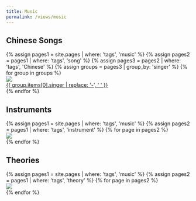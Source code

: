 ```yaml
---
title: Music
permalink: /views/music
---
```


## Chinese Songs

<div class='d-flex flex-row flex-wrap'>
  {% assign pages1 = site.pages | where: 'tags', 'music' %}
  {% assign pages2 = pages1 | where: 'tags', 'song' %}
  {% assign pages3 = pages2 | where: 'tags', 'Chinese' %}
  {% assign groups = pages3 | group_by: 'singer' %}
  {% for group in groups %}
  <div class="col-3">
    <a href="{{ '/' | append: group.items[0].singer }}">
      <img class="gallery-item-image"
        src="{{ '/assets/img/singers/' | append: group.items[0].singer | append: '.jpg' }}" />
      <div class="gallery-item-overlay">
        <div class="gallery-item-title">{{ group.items[0].singer | replace: '-', ' ' }}</div>
      </div>
    </a>
  </div>
  {% endfor %}
</div>

## Instruments

<div class='d-flex flex-row flex-wrap'>
  {% assign pages1  = site.pages | where: 'tags', 'music' %}
  {% assign pages2 = pages1 | where: 'tags', 'instrument' %}
  {% for page in pages2 %}
  <div class="col-3">
    <a href="{{ page.permalink }}">
      <img class="gallery-item-image" src="{{ page.image }}"/>
    </a>
  </div>
  {% endfor %}
</div>

## Theories

<div class='d-flex flex-row flex-wrap'>
  {% assign pages1  = site.pages | where: 'tags', 'music' %}
  {% assign pages2 = pages1 | where: 'tags', 'theory' %}
  {% for page in pages2 %}
  <div class="col-3">
    <a href="{{ page.permalink }}">
      <img class="gallery-item-image" src="{{ page.image }}"/>
    </a>
  </div>
  {% endfor %}
</div>
